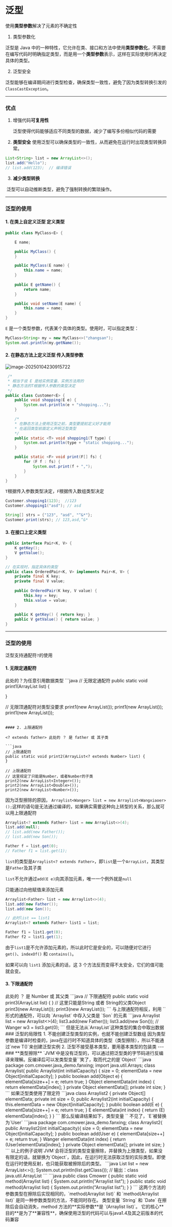 # 泛型

使用**类型参数**解决了元素的不确定性

1. 类型参数化

泛型是 Java 中的一种特性，它允许在类、接口和方法中使用**类型参数化**，不需要在编写代码时明确指定类型，而是用一个**类型参数**表示，这样在实际使用时再决定具体的类型。

2. 泛型安全

泛型能够在编译期间进行类型检查，确保类型一致性，避免了因为类型转换引发的 `ClassCastException`。

---

### 优点

1. 增强代码**可复用性**

   泛型使得代码能够适应不同类型的数据，减少了编写多份相似代码的需要

2. **类型安全**
   使用泛型可以确保类型的一致性，从而避免在运行时出现类型转换异常。

```java
List<String> list = new ArrayList<>();
list.add("Hello");
// list.add(123);  // 编译错误
```

3. **减少类型转换**

​	泛型可以自动推断类型，避免了强制转换的繁琐操作。

---



### 泛型的使用

#### 1. 在类上自定义泛型	定义类型

```java
public class MyClass<E> {

    E name;

    public MyClass() {
    }

    public MyClass(E name) {
        this.name = name;
    }
		
    public E getName() {
        return name;
    }

    public void setName(E name) {
        this.name = name;
    }
}
```

`E` 是一个类型参数，代表某个具体的类型。使用时，可以指定类型：

```java
MyClass<String> my = new MyClass<>("zhangsan");
System.out.println(my.getName());
```

#### 2. 在静态方法上定义泛型	传入类型参数

![image-20250104230915722](https://typora-image-jiege.oss-cn-hangzhou.aliyuncs.com/jiegeisstudyingjava-12581/image-20250104230915722.png)

```java
 /* 
 * 相当于说 E 是给实例变量、实例方法用的
 * 静态方法的T根据传入参数的类型决定
 */
public class Customer<E> {
    public void shopping(E e) {
        System.out.println(e + "shopping...");
    }

    /*
    * 在静态方法上使用泛型之前，类型要提前定义好才能用
    * 在返回类型前面定义声明泛型类型
    */
    public static <T> void shopping1(T type) {
        System.out.println(type + "static shopping...");
    }

    public static <F> void print(F[] fs) {
        for (F f : fs) {
            System.out.print(f + ",");
        }
    }
}
```

`T`根据传入参数类型决定，`F`根据传入数组类型决定

```java
Customer.shopping1(123);  //123
Customer.shopping1("asd"); // asd

String[] strs = {"123", "asd", "^&*"};
Customer.print(strs); // 123,asd,^&*
```



#### 3. 在接口上定义类型

```java
public interface Pair<K, V> {
    K getKey();
    V getValue();
}

// 在实现时，指定具体的类型
public class OrderedPair<K, V> implements Pair<K, V> {
    private final K key;
    private final V value;
    
    public OrderedPair(K key, V value) {
        this.key = key;
        this.value = value;
    }
    
    public K getKey() { return key; }
    public V getValue() { return value; }
}
```

---



### 泛型的使用

泛型支持通配符`?`的使用

#### 1. 无限定通配符 

<?> 此处的？为任意引用数据类型

```java
// 无限定通配符
public static void print1(ArrayList<?> list) {
}

// 无限顶通配符对类型没要求
print1(new ArrayList<String>());
print1(new ArrayList<Integer>());
print1(new ArrayList<DateDemo>());
```

#### 2. 上限通配符

<? extends father> 此处的 ？ 是 father 或 其子类

```java
// 上限通配符
public static void print2(ArrayList<? extends Number> list) {
}

// 上限通配符
// 这里规定了只能是Number，或者Number的子类
print2(new ArrayList<Integer>());
print2(new ArrayList<Double>());
print2(new ArrayList<Number>());
```

因为泛型擦除的原因， `Arraylist<Wanger> list = new Arraylist<Wangxiaoer>();`这样的语句是无法通过编译的，如果确实需要这种向上转型的关系，那么就可以用上限通配符

```java
Arraylist<? extends Father> list = new Arraylist<>(4);
list.add(null);
// list.add(new Father());
// list.add(new Son());

Father f = list.get(0);
// Father f1 = list.get(1);
```

`list`的类型是`Arraylist<? extends Father>`，即`list`是一个`ArrayList`，其类型是`Father`及其子类

`list`不允许通过`add(E e)`向其添加元素，唯一一个例外就是`null`

只能通过向他赋值来添加元素

```java
Arraylist<Father> list = new Arraylist<>(4);
list.add(new Father());
list.add(new Son());

// 此时list == list1
Arraylist<? extends Father> list1 = list;

Father f1 = list1.get(0);
Father f2 = list1.get(1);
```

由于`list1`是不允许添加元素的，所以此时它是安全的，可以随便对它进行 `get()`、`indexOf()` 和 `contains()`。

如果可以向 `list1` 添加元素的话，这 3 个方法反而变得不太安全，它们的值可能就会变。



#### 3. 下限通配符

<? super Number>   此处的 ？ 是 Number 或 其父类

```java
// 下限通配符
public static void print3(ArrayList<? super String> list) {
}

// 这里只能是String 或者 String的父类Object
print3(new ArrayList<String>());
print3(new ArrayList<Object>());
```



与上限通配符相反，利用 `<? super Son>` 形式的通配符，可以向 `Arraylist` 中存入父类是 `Son` 的元素

```java
Arraylist<? super Son> list = new Arraylist<>(4);
list3.add(new Father());
list3.add(new Son());

// Wanger w3 = list3.get(0);
```

但是无法从`ArrayList<? super Father>`这种类型的集合中取出数据



### 泛型的局限性

1. 不能创建泛型类型的实例，也就不能创建泛型数组

   因为类型参数是编译时检查的，java在运行时不知道具体的类型（类型擦除），所以不能通过`new T()`来创建泛型实例

2. 泛型不接受基本类型，要用基本类型的包装类


---



### **类型擦除**

`JVM`中是没有泛型的，可以通过把泛型类的字节码进行反编译来理解。反编译后可以发类型变量`<E>`笑了，取而代之的是`Object`

```java
package com.cmower.java_demo.fanxing;

import java.util.Arrays;

class Arraylist{
    public Arraylist(int initialCapacity) {
        size = 0;
        elementData = new Object[initialCapacity];
    }
    public boolean add(Object e) {
        elementData[size++] = e;
        return true;
    }
    Object elementData(int index) {
        return elementData[index];
    }
    private Object elementData[];
    private int size;
}
```

如果泛型类使用了限定符

```java
class Arraylist2<E extends User> {
    private Object[] elementData;
    private int size = 0;

    public Arraylist2(int initialCapacity) {
        this.elementData = new Object[initialCapacity];
    }

    public boolean add(E e) {
        elementData[size++] = e;
        return true;
    }

    E elementData(int index) {
        return (E) elementData[index];
    }
}
```

那么反编译结果如下，类型变量 `<E extends Wanger>` 不见了，`E`被替换为`User`

```java
package com.cmower.java_demo.fanxing;

class Arraylist2{
    public Arraylist2(int initialCapacity){
        size = 0;
        elementData = new Object[initialCapacity];
    }
    public boolean add(User e) {
        elementData[size++] = e;
        return true;
    }
    Wanger elementData(int index) {
        return (User)elementData[index];
    }
    private Object elementData[];
    private int size;
}
```

以上的例子说明`JVM`会将泛型的类型变量擦除，并替换为上限类型，如果没有限定的话，就替换为`Object`，因此，在运行时无法获取泛型的实际类型。即使在运行时使用反射，也只能获取被擦除后的类型。

```java
List<String> list = new ArrayList<>();
System.out.println(list.getClass());  // 输出：class java.util.ArrayList
```

```java
public class Cmower {
    public static void method(Arraylist<String> list) {
        System.out.println("Arraylist<String> list");
    }
    public static void method(Arraylist<Date> list) {
        System.out.println("Arraylist<Date> list");
    }
}
```

这两个方法的参数类型在擦除后实现相同的，`method(Arraylist<String> list)` 和 `method(Arraylist<Date> list)` 是同一种参数类型的方法，不能同时存在。

类型变量 `String` 和 `Date` 在擦除后会自动消失，method 方法的**实际参数**是 `(Arraylist list)`。

它的核心**目的**是为了**兼容性**，确保使用泛型的代码可以与java1.4及其之前版本的代码兼容

































